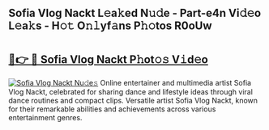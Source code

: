 ## Sofia Vlog Nackt L𝚎a𝚔ed N𝚞𝚍e - Part-e4n Vi𝚍𝚎o L𝚎a𝚔s - H𝚘𝚝 O𝚗𝚕yf𝚊ns P𝚑𝚘tos R0oUw

# <h2><a href="http://kf25sv.oniu.top/?m=Sofia+Vlog+Nackt">🔗👉 🔴 Sofia Vlog Nackt P𝚑ot𝚘𝚜 V𝚒d𝚎o</a></h2>

[![Sofia Vlog Nackt Nu𝚍e𝚜](https://i.imgur.com/0qMVB7G.gif)](http://kf25sv.oniu.top/?m=Sofia+Vlog+Nackt)
Online entertainer and multimedia artist Sofia Vlog Nackt, celebrated for sharing dance and lifestyle ideas through viral dance routines and compact clips. Versatile artist Sofia Vlog Nackt, known for their remarkable abilities and achievements across various entertainment genres.  
